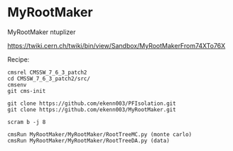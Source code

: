 # MyRootMaker
MyRootMaker ntuplizer 

https://twiki.cern.ch/twiki/bin/view/Sandbox/MyRootMakerFrom74XTo76X

Recipe:

    cmsrel CMSSW_7_6_3_patch2
    cd CMSSW_7_6_3_patch2/src/
    cmsenv
    git cms-init

    git clone https://github.com/ekenn003/PFIsolation.git
    git clone https://github.com/ekenn003/MyRootMaker.git

    scram b -j 8
    
    cmsRun MyRootMaker/MyRootMaker/RootTreeMC.py (monte carlo)  
    cmsRun MyRootMaker/MyRootMaker/RootTreeDA.py (data)
